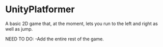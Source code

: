 # UnityPlatformer


A basic 2D game that, at the moment, lets you run to the left and right as well as jump. 

NEED TO DO:
-Add the entire rest of the game.
